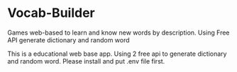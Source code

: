 # Vocab-Builder
Games web-based to learn and know new words by description. Using Free API generate dictionary and random word

This is a educational web base app. Using 2 free api to generate dictionary and random word.
Please install and put .env file first.
